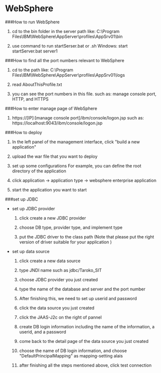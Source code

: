 <h1>WebSphere</h1>

###How to run WebSphere

1. cd to the bin folder in the server path like: 
    C:\Program Files\IBM\WebSphere\AppServer\profiles\AppSrv01\bin

2. use command to run startSerser.bat or .sh
    Windows: start startServer.bat server1


###How to find all the port numbers relevant to WebSphere

1. cd to the path like: 
    C:\Program Files\IBM\WebSphere\AppServer\profiles\AppSrv01\logs

2. read AboutThisProfile.txt

3. you can see the port numbers in this file.
    such as: manage console port, HTTP, and HTTPS

###How to enter manage page of WebSphere

1. https://[IP]:[manage console port]/ibm/console/logon.jsp
    such as: https://localhost:9043/ibm/console/logon.jsp

###How to deploy 

1. In the left panel of the management interface, click "build a new application"

2. upload the war file that you want to deploy

3. set up some configurations
    For example, you can define the root directory of the application

4. click application -> application type -> websphere enterprise application

5. start the application you want to start

###set up JDBC

* set up JDBC provider
    1. click create a new JDBC provider

    2. choose DB type, provider type, and implement type

    3. put the JDBC driver to the class path (Note that please put the right version of driver suitable for your application )

* set up data source
    1. click create a new data source

    2. type JNDI name such as jdbc/Taroko_SIT

    3. choose JDBC provider you just created

    4. type the name of the database and server and the port number

    5. After finishing this, we need to set up userid and password

    6. click the data source you just created

    7. click the JAAS-J2c on the right of pannel

    8. create DB login information including the name of the information, a userid, and a password

    9. come back to the detail page of the data source you just created

    10. choose the name of DB login information, and choose "DefaultPrincipalMapping" as mapping-setting alais

    11. after finishing all the steps mentioned above, click test connection 
